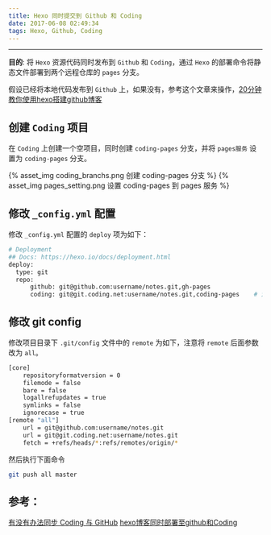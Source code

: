 ```yaml
---
title: Hexo 同时提交到 Github 和 Coding
date: 2017-06-08 02:49:34
tags: Hexo, Github, Coding
---
```


---

**目的**: 将 `Hexo` 资源代码同时发布到 `Github` 和 `Coding`，通过 `Hexo` 的部署命令将静态文件部署到两个远程仓库的 `pages` 分支。

假设已经将本地代码发布到 `Github` 上，如果没有，参考这个文章来操作，[20分钟教你使用hexo搭建github博客](http://www.jianshu.com/p/e99ed60390a8)


## 创建 `Coding` 项目

在 `Coding` 上创建一个空项目，同时创建 `coding-pages` 分支，并将 `pages服务` 设置为 `coding-pages` 分支。

{% asset_img coding_branchs.png 创建 coding-pages 分支 %}
{% asset_img pages_setting.png 设置 coding-pages 到 pages 服务 %}


## 修改 `_config.yml` 配置

修改 `_config.yml` 配置的 `deploy` 项为如下：

```bash
# Deployment
## Docs: https://hexo.io/docs/deployment.html
deploy:
  type: git
  repo: 
      github: git@github.com:username/notes.git,gh-pages
      coding: git@git.coding.net:username/notes.git,coding-pages    # 注意这里的分支名不一样
```


## 修改 git config

修改项目目录下 `.git/config` 文件中的 `remote` 为如下，注意将 `remote` 后面参数改为 `all`。

```bash
[core]
	repositoryformatversion = 0
	filemode = false
	bare = false
	logallrefupdates = true
	symlinks = false
	ignorecase = true
[remote "all"]
	url = git@github.com:username/notes.git
	url = git@git.coding.net:username/notes.git
	fetch = +refs/heads/*:refs/remotes/origin/*
```

然后执行下面命令

```bash
git push all master
```



## 参考：
[有没有办法同步 Coding 与 GitHub](https://segmentfault.com/q/1010000000172591)
[hexo博客同时部署至github和Coding](http://blog.csdn.net/u011303443/article/details/51509351)





